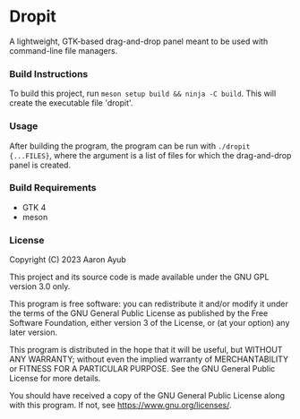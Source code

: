 # Dropit 
A lightweight, GTK-based drag-and-drop panel meant to be used with command-line file managers.

### Build Instructions
To build this project, run `meson setup build && ninja -C build`. This will create the executable file 'dropit'.

### Usage
After building the program, the program can be run with `./dropit {...FILES}`, where the argument is a list of files for which the drag-and-drop panel is created.

### Build Requirements
- GTK 4
- meson

### License
Copyright (C) 2023 Aaron Ayub

This project and its source code is made available under the GNU GPL version 3.0 only.

This program is free software: you can redistribute it and/or modify
it under the terms of the GNU General Public License as published by
the Free Software Foundation, either version 3 of the License, or
(at your option) any later version.

This program is distributed in the hope that it will be useful,
but WITHOUT ANY WARRANTY; without even the implied warranty of
MERCHANTABILITY or FITNESS FOR A PARTICULAR PURPOSE.  See the
GNU General Public License for more details.

You should have received a copy of the GNU General Public License
along with this program.  If not, see <https://www.gnu.org/licenses/>.
